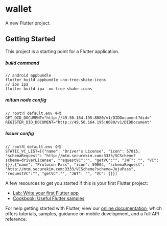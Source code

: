 # wallet

A new Flutter project.

## Getting Started

This project is a starting point for a Flutter application.

##### build command
```
// android appbundle
flutter build appbundle —no-tree-shake-icons
// ios ipa
flutter build ipa —no-tree-shake-icons
```

##### mitum node config
```
// root의 default.env 수정
GET_DID_DOCUMENT="http://49.50.164.195:8080/v1/DIDDocument?did="
REGISTER_DID_DOCUMENT="http://49.50.164.195:8080/v1/DIDDocument"
```

##### Issuer config
```
// root의 default.env 수정
STATIC_VC_LIST=[{"name": "Driver's License", "icon": 57815, "schemaRequest": "http://mtm.securekim.com:3333/VCScheme?scheme=driverLicense", "requestVC":"", "getVC":"", "JWT": "", "VC": {}},{"name": "Protocon Pass", "icon": 59004, "schemaRequest": "http://mtm.securekim.com:3333/VCScheme?scheme=JejuPass", "requestVC":"", "getVC":"", "JWT": "", "VC": {}}]
```

A few resources to get you started if this is your first Flutter project:

- [Lab: Write your first Flutter app](https://flutter.dev/docs/get-started/codelab)
- [Cookbook: Useful Flutter samples](https://flutter.dev/docs/cookbook)

For help getting started with Flutter, view our
[online documentation](https://flutter.dev/docs), which offers tutorials,
samples, guidance on mobile development, and a full API reference.
